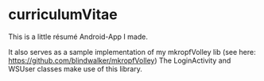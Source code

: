# curriculumVitae

This is a little résumé Android-App I made.

It also serves as a sample implementation of my mkropfVolley lib (see here: https://github.com/blindwalker/mkropfVolley)
The LoginActivity and WSUser classes make use of this library.
